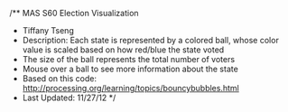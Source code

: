/** MAS S60 Election Visualization
 *  Tiffany Tseng
 *  Description: Each state is represented by a colored ball, whose color value is scaled based on how red/blue the state voted
 *  The size of the ball represents the total number of voters
 *  Mouse over a ball to see more information about the state
 *  Based on this code: http://processing.org/learning/topics/bouncybubbles.html
 *  Last Updated: 11/27/12
 */
